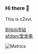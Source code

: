 ### Hi there 👋

This is c2xvi.

[Bilibili/B站](https://space.bilibili.com/642473841)
<br>
[afdian/爱发电](https://afdian.net/@c2xviNotFound303)

![Metrics](https://metrics.lecoq.io/c2xvi?template=classic&isocalendar=1&languages=1&stars=1&lines=1&isocalendar.duration=half-year&languages.limit=8&languages.sections=most-used&languages.colors=github&languages.threshold=0%25&languages.indepth=false&languages.recent.load=300&languages.recent.days=14&stars.limit=4&config.timezone=Asia%2FShanghai)

![]()
<!---
c2xvi/c2xvi is a ✨ special ✨ repository because its `README.md` (this file) appears on your GitHub profile.
You can click the Preview link to take a look at your changes
--->
